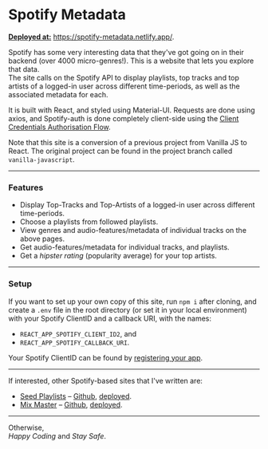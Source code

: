 # Spotify Metadata
<b><ins>Deployed at:</ins></b>  https://spotify-metadata.netlify.app/. <br>

Spotify has some very interesting data that they've got going on in their backend (over 4000 micro-genres!). This is a website that lets you explore that data. <br>
The site calls on the Spotify API to display playlists, top tracks and top artists of a logged-in user across different time-periods, as well as the associated metadata for each.

It is built with React, and styled using Material-UI. Requests are done using axios, and Spotify-auth is done completely client-side using the <a href='https://developer.spotify.com/documentation/general/guides/authorization-guide/'>Client Credentials Authorisation Flow</a>.

Note that this site is a conversion of a previous project from Vanilla JS to React. The original project can be found in the project branch called ```vanilla-javascript```. <br>

<hr>

### Features
- Display Top-Tracks and Top-Artists of a logged-in user across different time-periods.
- Choose a playlists from followed playlists.
- View genres and audio-features/metadata of individual tracks on the above pages.
- Get audio-features/metadata for individual tracks, and playlists.
- Get a *hipster rating*  (popularity average) for your top artists.

<hr>

### Setup
If you want to set up your own copy of this site, run ```npm i``` after cloning, and create a ```.env``` file in the root directory (or set it in your local environment) with your Spotify ClientID and a callback URI, with the names:

- ```REACT_APP_SPOTIFY_CLIENT_ID2```, and
- ```REACT_APP_SPOTIFY_CALLBACK_URI```.

Your Spotify ClientID can be found by <a href='https://developer.spotify.com/documentation/general/guides/app-settings/#register-your-app'>registering your app</a>.

<hr>

If interested, other Spotify-based sites that I've written are:
* <ins>Seed Playlists</ins> – <a href=https://github.com/jacobcolyvan/seed-playlist target="_blank"> Github</a>, <a href=https://seed-playlists.netlify.app/ target="_blank">deployed</a>.
* <ins>Mix Master</ins> – <a href="https://github.com/jacobcolyvan/mix-master" target="_blank"> Github</a>, <a href="https://mix-master.netlify.app/" target="_blank">deployed</a>.

<hr>

Otherwise, <br>
<i>Happy Coding</i> and <i>Stay Safe</i>.
